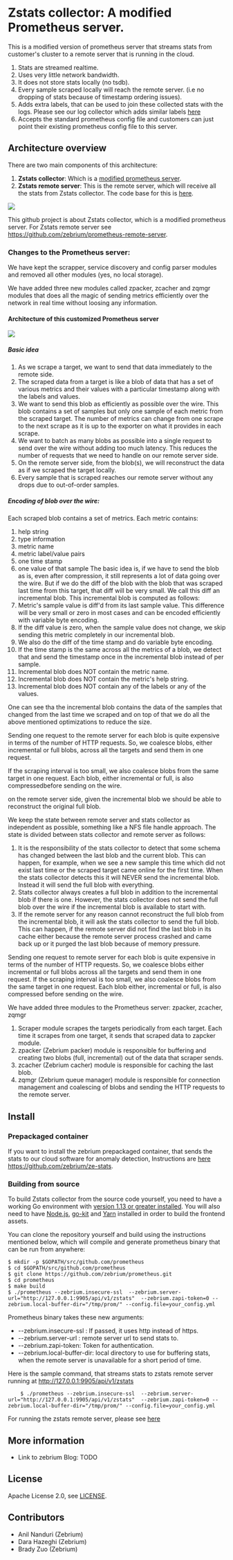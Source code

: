 # Zstats collector: A modified Prometheus server.

This is a modified version of prometheus server that streams stats from customer's cluster to a remote server that is running in the cloud.

1. Stats are streamed realtime.
2. Uses very little network bandwidth.
3. It does not store stats locally (no tsdb).
3. Every sample scraped locally will reach the remote server. (i.e no dropping of stats because of timestamp ordering issues).
4. Adds extra labels, that can be used to join these collected stats with the logs. Please see our log collector which adds similar labels [here](https://github.com/zebrium/ze-kubernetes-collector)
5. Accepts the standard prometheus config file and customers can just point their existing prometheus config file to this server.


## Architecture overview

There are two main components of this architecture:

1. **Zstats collector**: Which is a [modified prometheus server](https://github.com/zebrium/prometheus).
2. **Zstats remote server**: This is the remote server, which will receive all the stats from Zstats collector. The code base for this is [here](https://github.com/zebrium/prometheus-remote-server).


![](https://github.com/zebrium/ze-images/blob/master/stats_architecture.png)

This github project is about Zstats collector, which is a modified prometheus server. For Zstats remote server see https://github.com/zebrium/prometheus-remote-server.

### Changes to the Prometheus server:
We have kept the scrapper, service discovery and config parser modules and removed all other modules (yes, no local storage).

We have added three new modules called zpacker, zcacher and zqmgr modules that does all the magic of sending metrics efficiently over the network in real time without loosing any information.

#### Architecture of this customized Prometheus server

![](https://github.com/zebrium/ze-images/blob/master/stats_collector_architecture.png)

##### Basic idea
1. As we scrape a target, we want to send that data immediately to the remote side.
2. The scraped data from a target is like a blob of data that has a set of various metrics and their values with a particular timestamp along with the labels and values.
3. We want to send this blob as efficiently as possible over the wire. This blob contains a set of samples but only one sample of each metric from the scraped target. The number of metrics can change from one scrape to the next scrape as it is up to the exporter on what it provides in each scrape.
4. We want to batch as many blobs as possible into a single request to send over the wire without adding too much latency. This reduces the number of requests that we need to handle on our remote server side.
5. On the remote server side, from the blob(s), we will reconstruct the data as if we scraped the target locally.
6. Every sample that is scraped reaches our remote server without any drops due to out-of-order samples.


##### Encoding of blob over the wire:
Each scraped blob contains a set of metrics. Each metric contains: 
1. help string
2. type information
3. metric name
4. metric label/value pairs
5. one time stamp
6. one value of that sample
The basic idea is, if we have to send the blob as is, even after compression, it still represents a lot of data going over the wire. But if we do the diff of the blob with the blob that was scraped last time from this target, that diff will be very small. We call this diff an incremental blob. This incremental blob is computed as follows:
1. Metric's sample value is diff'd from its last sample value. This difference will be very small or zero in most cases and can be encoded efficiently with variable byte encoding.
2. If the diff value is zero, when the sample value does not change, we skip sending this metric completely in our incremental blob.
3. We also do the diff of the time stamp and do variable byte encoding.
4. If the time stamp is the same across all the metrics of a blob, we detect that and send the timestamp once in the incremental blob instead of per sample.
5. Incremental blob does NOT contain the metric name.
6. Incremental blob does NOT contain the metric's help string.
7. Incremental blob does NOT contain any of the labels or any of the values.

One can see tha the incremental blob contains the data of the samples that changed from the last time we scraped and on top of that we do all the above mentioned optimizations to reduce the size. 

Sending one request to the remote server for each blob is quite expensive in terms of the number of HTTP requests. So, we coalesce blobs, either incremental or full blobs, across all the targets and send them in one request. 

If the scraping interval is too small, we also coalesce blobs from the same target in one request. Each blob, either incremental or full, is also compressedbefore sending on the wire.

on the remote server side, given the incremental blob we should be able to reconstruct the original full blob.

We keep the state between remote server and stats collector as independent as possible, something like a NFS file handle approach. The state is divided between stats collector and remote server as follows:
1. It is the responsibility of the stats collector to detect that some schema has changed between the last blob and the current blob. This can happen, for example, when we see a new sample this time which did not exist last time or the scraped target came online for the first time. When the stats collector detects this it will NEVER send the incremental blob. Instead it will send the full blob with everything.
2. Stats collector always creates a full blob in addition to the incremental blob if there is one. However, the stats collector does not send the full blob over the wire if the incremental blob is available to start with. 
3. If the remote server for any reason cannot reconstruct the full blob from the incremental blob, it will ask the stats collector to send the full blob. This can happen, if the remote server did not find the last blob in its cache either because the remote server process crashed and came back up or it purged the last blob because of memory pressure.

Sending one request to remote server for each blob is quite expensive in terms of the number of HTTP requests. So, we coalesce blobs either incremental or full blobs across all the targets and send them in one request. If the scraping interval is too small, we also coalesce blobs from the same target in one request. Each blob either, incremental or full, is also compressed before sending on the wire.

We have added three modules to the Prometheus server: zpacker, zcacher, zqmgr
1. Scraper module scrapes the targets periodically from each target. Each time it scrapes from one target, it sends that scraped data to zapcker module. 
2. zpacker (Zebrium packer) module is responsible for buffering and creating two blobs (full, incremental) out of the data that scraper sends.
3. zcacher (Zebrium cacher) module is responsible for caching the last blob.
4. zqmgr (Zebrium queue manager) module is responsible for connection management and coalescing of blobs and sending the HTTP requests to the remote server.


## Install

### Prepackaged container

If you want to install the zebrium prepackaged container, that sends the stats to our cloud software for anomaly detection, Instructions are [here](https://github.com/zebrium/ze-stats) https://github.com/zebrium/ze-stats.


### Building from source

To build Zstats collector from the source code yourself, you need to have a working
Go environment with [version 1.13 or greater installed](https://golang.org/doc/install).
You will also need to have [Node.js](https://nodejs.org/), [go-kit](https://github.com/go-kit/kit) and [Yarn](https://yarnpkg.com/)
installed in order to build the frontend assets.

You can clone the repository yourself and build using the instructions mentioned below, which will compile and generate prometheus binary that can be run from anywhere:

    $ mkdir -p $GOPATH/src/github.com/prometheus
    $ cd $GOPATH/src/github.com/prometheus
    $ git clone https://github.com/zebrium/prometheus.git
    $ cd prometheus
    $ make build
    $ ./prometheus --zebrium.insecure-ssl  --zebrium.server-url="http://127.0.0.1:9905/api/v1/zstats"  --zebrium.zapi-token=0 --zebrium.local-buffer-dir="/tmp/prom/" --config.file=your_config.yml

Prometheus binary takes these new arguments:
* --zebrium.insecure-ssl : If passed, it uses http instead of https.
* --zebrium.server-url : remote server url to send stats to.
* --zebrium.zapi-token: Token for authentication.
* --zebrium.local-buffer-dir: local directory to use for buffering stats, when the remote server is unavailable for a short period of time.

Here is the sample command, that streams stats to zstats remote server running at http://127.0.0.1:9905/api/v1/zstats
```
    $ ./prometheus --zebrium.insecure-ssl  --zebrium.server-url="http://127.0.0.1:9905/api/v1/zstats"  --zebrium.zapi-token=0 --zebrium.local-buffer-dir="/tmp/prom/" --config.file=your_config.yml
```

For running the zstats remote server, please see [here](https://github.com/zebrium/prometheus-remote-server)


## More information

  * Link to zebrium Blog: TODO 

## License

Apache License 2.0, see [LICENSE](https://github.com/prometheus/prometheus/blob/master/LICENSE).

## Contributors
* Anil Nanduri (Zebrium)
* Dara Hazeghi (Zebrium)
* Brady Zuo (Zebrium)
